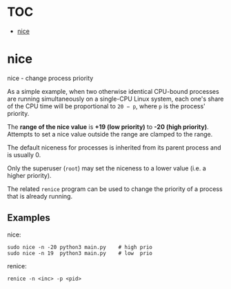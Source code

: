 # TOC
- [nice](#nice)

# nice
nice - change process priority

As a simple example, when two otherwise identical CPU-bound processes are running simultaneously on a single-CPU Linux system, each one's share of the CPU time will be proportional to `20 − p`, where `p` is the process' priority.

The __range of the nice value__ is __+19 (low priority)__ to __-20 (high priority)__.  Attempts to set a nice value outside the range are clamped to the range.

The default niceness for processes is inherited from its parent process and is usually 0.

Only the superuser (`root`) may set the niceness to a lower value (i.e. a higher priority).

The related `renice` program can be used to change the priority of a process that is already running.

## Examples
nice:
```
sudo nice -n -20 python3 main.py    # high prio
sudo nice -n 19  python3 main.py    # low  prio
```

renice:
```
renice -n <inc> -p <pid>
```
